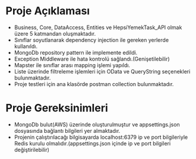 # Proje Açıklaması
- Business, Core, DataAccess, Entities ve HepsiYemekTask_API olmak üzere 5 katmandan oluşmaktadır.
- Sınıflar soyutlanarak dependency injection ile gereken yerlerde kullanıldı.
- MongoDb repository pattern ile implemente edildi.
- Exception Middleware ile hata kontrolü sağlandı.(Genişetilebilir)
- Mapster ile sınıflar arası mapping işlemi yapıldı.
- Liste üzerinde filtreleme işlemleri için OData ve QueryString seçenekleri bulunmaktadır.
- Proje testleri için ana klasörde postman collection bulunmaktadır.

# Proje Gereksinimleri
- MongoDb bulut(AWS) üzerinde oluşturulmuştur ve appsettings.json dosyasında bağlantı bilgileri yer almaktadır.
- Projenin çalıştırılacağı bilgisayarda localhost:6379 ip ve port bilgileriyle Redis kurulu olmalıdır.(appsettings.json içinde ip ve port bilgileri değiştirilebilir)
